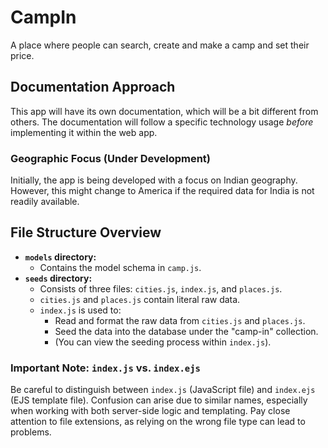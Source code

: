 # CampIn

A place where people can search, create and make a camp and set their price.

## Documentation Approach

This app will have its own documentation, which will be a bit different from others.  The documentation will follow a specific technology usage *before* implementing it within the web app.

### Geographic Focus (Under Development)

Initially, the app is being developed with a focus on Indian geography. However, this might change to America if the required data for India is not readily available.

## File Structure Overview

* **`models` directory:**
    * Contains the model schema in `camp.js`.
* **`seeds` directory:**
    * Consists of three files: `cities.js`, `index.js`, and `places.js`.
    * `cities.js` and `places.js` contain literal raw data.
    * `index.js` is used to:
        * Read and format the raw data from `cities.js` and `places.js`.
        * Seed the data into the database under the "camp-in" collection.
        * (You can view the seeding process within `index.js`).

### Important Note: `index.js` vs. `index.ejs`

Be careful to distinguish between `index.js` (JavaScript file) and `index.ejs` (EJS template file). Confusion can arise due to similar names, especially when working with both server-side logic and templating.  Pay close attention to file extensions, as relying on the wrong file type can lead to problems.
